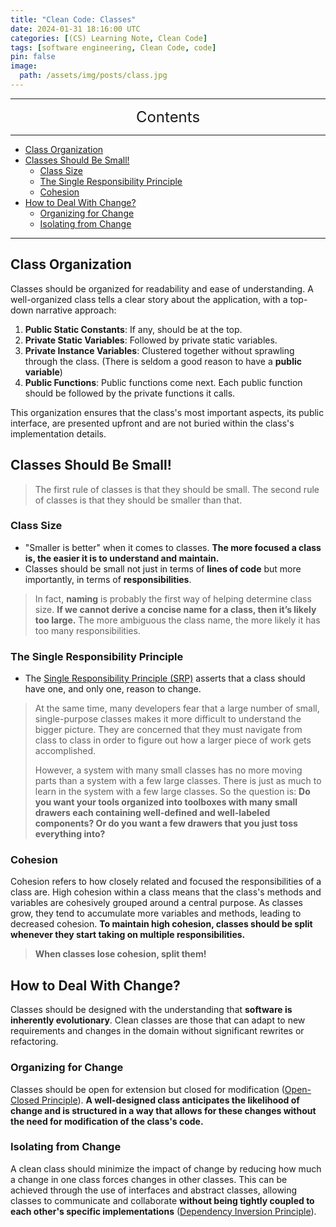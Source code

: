 ```yaml
---
title: "Clean Code: Classes"
date: 2024-01-31 18:16:00 UTC
categories: [(CS) Learning Note, Clean Code]
tags: [software engineering, Clean Code, code]
pin: false
image:
  path: /assets/img/posts/class.jpg
---
```


---
<center><font size='5'> Contents </font></center>

---

<!-- TOC -->
  * [Class Organization](#class-organization)
  * [Classes Should Be Small!](#classes-should-be-small)
    * [Class Size](#class-size)
    * [The Single Responsibility Principle](#the-single-responsibility-principle)
    * [Cohesion](#cohesion)
  * [How to Deal With Change?](#how-to-deal-with-change)
    * [Organizing for Change](#organizing-for-change)
    * [Isolating from Change](#isolating-from-change)
<!-- TOC -->

---

## Class Organization

Classes should be organized for readability and ease of understanding. A well-organized class tells a clear story about the application, with a top-down narrative approach:

1. **Public Static Constants**: If any, should be at the top.
2. **Private Static Variables**: Followed by private static variables.
3. **Private Instance Variables**: Clustered together without sprawling through the class. (There is seldom a good reason to have a **public variable**)
4. **Public Functions**: Public functions come next. Each public function should be followed by the private functions it calls.

This organization ensures that the class's most important aspects, its public interface, are presented upfront and are not buried within the class's implementation details.

## Classes Should Be Small!

> The first rule of classes is that they should be small. The second rule of classes is that they should be smaller than that.

### Class Size

- "Smaller is better" when it comes to classes. **The more focused a class is, the easier it is to understand and maintain.** 
- Classes should be small not just in terms of **lines of code** but more importantly, in terms of **responsibilities**. 

>  In fact, **naming** is probably the first way of helping determine class size. **If we cannot derive a concise name for a class, then it’s likely too large.** The more ambiguous the class name, the more likely it has too many responsibilities.

### The Single Responsibility Principle

- The [Single Responsibility Principle (SRP)](/posts/SRP/) asserts that a class should have one, and only one, reason to change.

> At the same time, many developers fear that a large number of small, single-purpose classes makes it more difficult to understand the bigger picture. They are concerned that they must navigate from class to class in order to figure out how a larger piece of work gets accomplished.
> 
> However, a system with many small classes has no more moving parts than a system with a few large classes. There is just as much to learn in the system with a few large classes. So the question is: **Do you want your tools organized into toolboxes with many small drawers each containing well-defined and well-labeled components? Or do you want a few drawers that you just toss everything into?**

### Cohesion

Cohesion refers to how closely related and focused the responsibilities of a class are. High cohesion within a class means that the class's methods and variables are cohesively grouped around a central purpose. As classes grow, they tend to accumulate more variables and methods, leading to decreased cohesion. **To maintain high cohesion, classes should be split whenever they start taking on multiple responsibilities.**

> **When classes lose cohesion, split them!**


## How to Deal With Change?

Classes should be designed with the understanding that **software is inherently evolutionary**. Clean classes are those that can adapt to new requirements and changes in the domain without significant rewrites or refactoring.

### Organizing for Change

Classes should be open for extension but closed for modification ([Open-Closed Principle](/posts/OCP/)). **A well-designed class anticipates the likelihood of change and is structured in a way that allows for these changes without the need for modification of the class's code.**

### Isolating from Change

A clean class should minimize the impact of change by reducing how much a change in one class forces changes in other classes. This can be achieved through the use of interfaces and abstract classes, allowing classes to communicate and collaborate **without being tightly coupled to each other's specific implementations** ([Dependency Inversion Principle](/posts/DIP/)).
